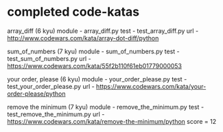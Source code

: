 # completed code-katas

array_diff (6 kyu)
module - array_diff.py
test - test_array_diff.py
url - http://www.codewars.com/kata/array-dot-diff/python

sum_of_numbers (7 kyu)
module - sum_of_numbers.py
test - test_sum_of_numbers.py
url - https://www.codewars.com/kata/55f2b110f61eb01779000053

your order, please (6 kyu)
module - your_order_please.py
test - test_your_order_please.py
url - https://www.codewars.com/kata/your-order-please/python

remove the minimum (7 kyu)
module - remove_the_minimum.py
test - test_remove_the_minimum.py
url - https://www.codewars.com/kata/remove-the-minimum/python
score = 12

